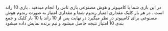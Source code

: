 در این بازی شما با کامپیوتر و هوش مصنوعی بازی تاس را انجام میدهید . 
بازی 10 راند است . 
در هر بار کلیک مقداری امتیاز رندوم شما و مقداری امتیاز به صورت رندوم هوش مصنوعی برای کامپیوتر در نظر میگیرد
در نهایت پس از 10 راند یا 10 بار کلیک و جمع بندی 10 امتیاز نتیجه حاصل میشود و تیم برنده نمایش داده میشود
